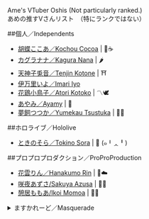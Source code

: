 Ame's VTuber Oshis (Not particularly ranked.)   
あめの推すVさんリスト　（特にランクではない）

##個人／Independents
- [胡蝶ここあ／Kochou Cocoa](https://twitter.com/kochoucocoa?s=21) | 🦋☕
- [カグラナナ／Kagura Nana](https://twitter.com/nana_kaguraaa) | 🌶️
- [天神子兎音／Tenjin Kotone](https://twitter.com/kotonegami) | ⛩
- [伊万里いよ／Imari Iyo](https://twitter.com/imari_iyo)
- [花鶏小鳥子／Atori Kotoko](https://twitter.com/kotoko_atori) | 〽🕊
- [あやみ／Ayamy](https://twitter.com/ayamy_garubinu) | 🐾
- [夢飼つつか／Yumekau Tsustuka](https://twitter.com/tutuka_yumekau) | 🔔💭 

##ホロライブ／Hololive
- [ときのそら／Tokino Sora](https://twitter.com/tokino_sora) | 🐻 (๑╹ᆺ╹)

##プロプロプロダクション／ProProProduction

- [花雲りん／Hanakumo Rin](https://twitter.com/hanakumo_rin?s=21) | 🌺☁️
- [咲夜あずさ/Sakuya Azusa](https://twitter.com/sakuya_azusa) | 🦊🎴
- [憩居ももあ/Ikoi Momoa](https://twitter.com/ikoimomoa) | 🍑👑

<details>
  <summary>ますかれーど／Masquerade</summary>   
  
- [天使なの／Tenshi Nano](https://twitter.com/angelnano1004?s=21) | 💙
- [夢宮ありす／Yumemiya Alice](https://twitter.com/aliceyume1126?s=21) | 🃏
- [桃星める／Momose Meru](https://twitter.com/momose_meruu?s=21) | 🍑💞
  
  </details>


